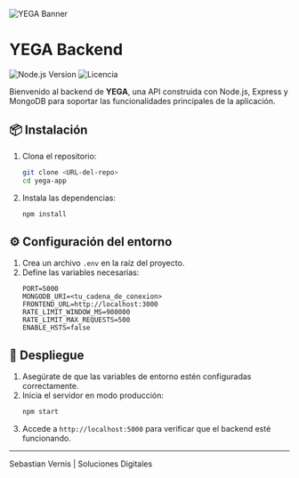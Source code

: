 ![YEGA Banner](https://via.placeholder.com/1200x300?text=YEGA+Backend)

# YEGA Backend 

![Node.js Version](https://img.shields.io/badge/node-v20.19.4-339933?logo=node.js&logoColor=white) 
![Licencia](https://img.shields.io/badge/licencia-no%20especificada-lightgrey)

Bienvenido al backend de **YEGA**, una API construida con Node.js, Express y MongoDB para soportar las funcionalidades principales de la aplicación.

## 📦 Instalación
1. Clona el repositorio:
   ```bash
   git clone <URL-del-repo>
   cd yega-app
   ```
2. Instala las dependencias:
   ```bash
   npm install
   ```

## ⚙️ Configuración del entorno
1. Crea un archivo `.env` en la raíz del proyecto.
2. Define las variables necesarias:
   ```env
   PORT=5000
   MONGODB_URI=<tu_cadena_de_conexion>
   FRONTEND_URL=http://localhost:3000
   RATE_LIMIT_WINDOW_MS=900000
   RATE_LIMIT_MAX_REQUESTS=500
   ENABLE_HSTS=false
   ```

## 🚀 Despliegue
1. Asegúrate de que las variables de entorno estén configuradas correctamente.
2. Inicia el servidor en modo producción:
   ```bash
   npm start
   ```
3. Accede a `http://localhost:5000` para verificar que el backend esté funcionando.

---
Sebastian Vernis | Soluciones Digitales
